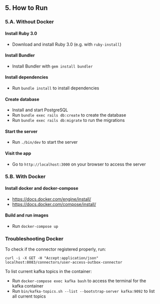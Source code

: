 ## 5. How to Run

### 5.A. Without Docker
#### Install Ruby 3.0
- Download and install Ruby 3.0 (e.g. with `ruby-install`)

#### Install Bundler
- Install Bundler with `gem install bundler`

#### Install dependencies
- Run `bundle install` to install dependencies

#### Create database
- Install and start PostgreSQL
- Run `bundle exec rails db:create` to create the database
- Run `bundle exec rails db:migrate` to run the migrations

#### Start the server
- Run `./bin/dev` to start the server

#### Visit the app
- Go to `http://localhost:3000` on your browser to access the server


### 5.B. With Docker

#### Install docker and docker-compose
- https://docs.docker.com/engine/install/
- https://docs.docker.com/compose/install/

#### Build and run images
- Run `docker-compose up`

### Troubleshooting Docker

To check if the connector registered properly, run:
```
curl -i -X GET -H "Accept:application/json" localhost:8083/connectors/user-access-outbox-connector
```


To list current kafka topics in the container:
- Run `docker-compose exec kafka bash` to access the terminal for the kafka container
- Run `bin/kafka-topics.sh --list --bootstrap-server kafka:9092` to list all current topics
